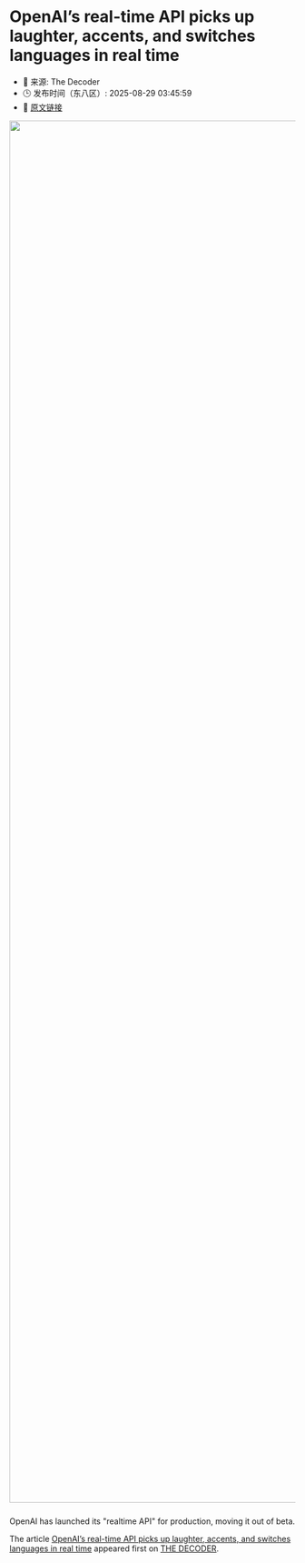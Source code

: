 # OpenAI’s real-time API picks up laughter, accents, and switches languages in real time
- 📅 来源: The Decoder
- 🕒 发布时间（东八区）: 2025-08-29 03:45:59
- 🔗 [原文链接](https://the-decoder.com/openais-real-time-api-picks-up-laughter-accents-and-switches-languages-in-real-time/)

<p><img alt="" class="attachment-full size-full wp-post-image" height="1225" src="https://the-decoder.com/wp-content/uploads/2025/08/openai_blog_realtime.png" style="height: auto; margin-bottom: 10px;" width="2432" /></p>
<p>        OpenAI has launched its "realtime API" for production, moving it out of beta.</p>
<p>The article <a href="https://the-decoder.com/openais-real-time-api-picks-up-laughter-accents-and-switches-languages-in-real-time/">OpenAI’s real-time API picks up laughter, accents, and switches languages in real time</a> appeared first on <a href="https://the-decoder.com">THE DECODER</a>.</p>